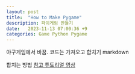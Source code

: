```yaml
---
layout: post
title:  "How to Make Pygame"
description: 파이게임 만들기
date:   2023-11-13 07:00:36 +9
categories: Game Python Pygame
---
```


야구게임에서 바꿈. 
코드는 가져오고 
합치기 markdown

합치는 방법
[참고 튜토리얼 영상](https://www.youtube.com/watch?v=b_DkQrJxpck)